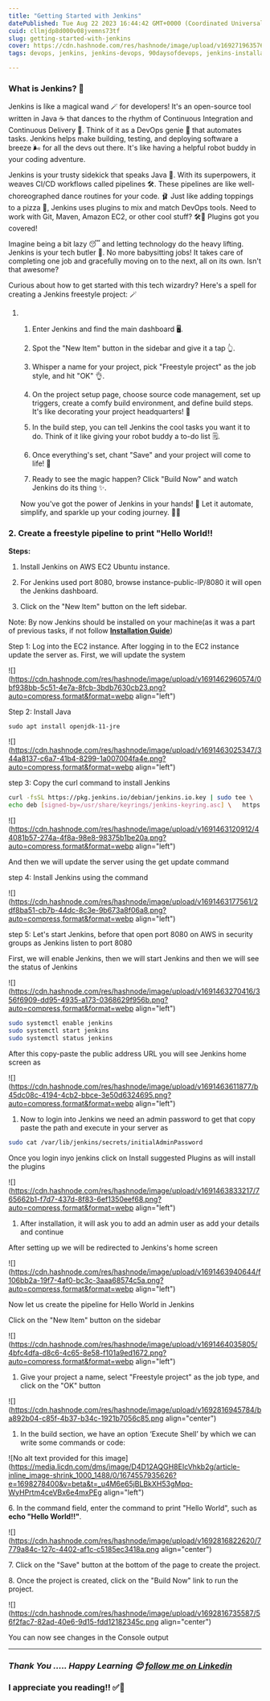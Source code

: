 ```yaml
---
title: "Getting Started with Jenkins"
datePublished: Tue Aug 22 2023 16:44:42 GMT+0000 (Coordinated Universal Time)
cuid: cllmjdp8d000v08jvemns73tf
slug: getting-started-with-jenkins
cover: https://cdn.hashnode.com/res/hashnode/image/upload/v1692719635767/ee97affa-fffb-4ce4-a79e-111ddd35a097.jpeg
tags: devops, jenkins, jenkins-devops, 90daysofdevops, jenkins-installation

---
```


### What is Jenkins? 🤖

Jenkins is like a magical wand 🪄 for developers! It's an open-source tool written in Java ☕ that dances to the rhythm of Continuous Integration and Continuous Delivery 🚀. Think of it as a DevOps genie 🧞 that automates tasks. Jenkins helps make building, testing, and deploying software a breeze 🌬️ for all the devs out there. It's like having a helpful robot buddy in your coding adventure.

Jenkins is your trusty sidekick that speaks Java 🚀. With its superpowers, it weaves CI/CD workflows called pipelines 🛠️. These pipelines are like well-choreographed dance routines for your code. 🩰 Just like adding toppings to a pizza 🍕, Jenkins uses plugins to mix and match DevOps tools. Need to work with Git, Maven, Amazon EC2, or other cool stuff? 🛠️🔌 Plugins got you covered!

Imagine being a bit lazy 😴 and letting technology do the heavy lifting. Jenkins is your tech butler 🤖. No more babysitting jobs! It takes care of completing one job and gracefully moving on to the next, all on its own. Isn't that awesome?

Curious about how to get started with this tech wizardry? Here's a spell for creating a Jenkins freestyle project: 🪄

1. 1. Enter Jenkins and find the main dashboard 🖥️.
        
    2. Spot the "New Item" button in the sidebar and give it a tap 👆.
        
    3. Whisper a name for your project, pick "Freestyle project" as the job style, and hit "OK" 👌.
        
    4. On the project setup page, choose source code management, set up triggers, create a comfy build environment, and define build steps. It's like decorating your project headquarters! 🏰
        
    5. In the build step, you can tell Jenkins the cool tasks you want it to do. Think of it like giving your robot buddy a to-do list 🗒️.
        
    6. Once everything's set, chant "Save" and your project will come to life! 🎉
        
    7. Ready to see the magic happen? Click "Build Now" and watch Jenkins do its thing ✨.
        
    
    Now you've got the power of Jenkins in your hands! 🌟 Let it automate, simplify, and sparkle up your coding journey. 🚀🌈
    

### **2\. Create a freestyle pipeline to print "Hello World!!**

**Steps:**

1. Install Jenkins on AWS EC2 Ubuntu instance.
    
2. For Jenkins used port 8080, browse instance-public-IP/8080 it will open the Jenkins dashboard.
    
3. Click on the "New Item" button on the left sidebar.
    

Note: By now Jenkins should be installed on your machine(as it was a part of previous tasks, if not follow [**Installation Guide**](https://www.jenkins.io/doc/book/installing/linux/))

Step 1: Log into the EC2 instance. After logging in to the EC2 instance update the server as. First, we will update the system

![](https://cdn.hashnode.com/res/hashnode/image/upload/v1691462960574/0bf938bb-5c51-4e7a-8fcb-3bdb7630cb23.png?auto=compress,format&format=webp align="left")

Step 2: Install Java

```dockerfile
sudo apt install openjdk-11-jre
```

![](https://cdn.hashnode.com/res/hashnode/image/upload/v1691463025347/344a8137-c6a7-41b4-8299-1a007004fa4e.png?auto=compress,format&format=webp align="left")

step 3: Copy the curl command to install Jenkins

```bash
curl -fsSL https://pkg.jenkins.io/debian/jenkins.io.key | sudo tee \   /usr/share/keyrings/jenkins-keyring.asc > /dev/null 
echo deb [signed-by=/usr/share/keyrings/jenkins-keyring.asc] \   https://pkg.jenkins.io/debian binary/ | sudo tee \   /etc/apt/sources.list.d/jenkins.list > /dev/null
```

![](https://cdn.hashnode.com/res/hashnode/image/upload/v1691463120912/44081b57-274a-4f8a-98e8-98375b1be20a.png?auto=compress,format&format=webp align="left")

And then we will update the server using the get update command

step 4: Install Jenkins using the command

![](https://cdn.hashnode.com/res/hashnode/image/upload/v1691463177561/2df8ba51-cb7b-44dc-8c3e-9b673a8f06a8.png?auto=compress,format&format=webp align="left")

step 5: Let's start Jenkins, before that open port 8080 on AWS in security groups as Jenkins listen to port 8080

First, we will enable Jenkins, then we will start Jenkins and then we will see the status of Jenkins

![](https://cdn.hashnode.com/res/hashnode/image/upload/v1691463270416/356f6909-dd95-4935-a173-0368629f956b.png?auto=compress,format&format=webp align="left")

```bash
sudo systemctl enable jenkins
sudo systemctl start jenkins
sudo systemctl status jenkins
```

After this copy-paste the public address URL you will see Jenkins home screen as

![](https://cdn.hashnode.com/res/hashnode/image/upload/v1691463611877/b45dc08c-4194-4cb2-bbce-3e50d6324695.png?auto=compress,format&format=webp align="left")

1. Now to login into Jenkins we need an admin password to get that copy paste the path and execute in your server as
    

```bash
sudo cat /var/lib/jenkins/secrets/initialAdminPassword
```

Once you login inyo jenkins click on Install suggested Plugins as will install the plugins

![](https://cdn.hashnode.com/res/hashnode/image/upload/v1691463833217/765662b1-f7d7-437d-8f83-6ef1350eef68.png?auto=compress,format&format=webp align="left")

1. After installation, it will ask you to add an admin user as add your details and continue
    

After setting up we will be redirected to Jenkins's home screen

![](https://cdn.hashnode.com/res/hashnode/image/upload/v1691463940644/f106bb2a-19f7-4af0-bc3c-3aaa68574c5a.png?auto=compress,format&format=webp align="left")

Now let us create the pipeline for Hello World in Jenkins

Click on the "New Item" button on the sidebar

![](https://cdn.hashnode.com/res/hashnode/image/upload/v1691464035805/4bfc4dfa-d8c6-4c65-8e58-f101a9ed1672.png?auto=compress,format&format=webp align="left")

1. Give your project a name, select "Freestyle project" as the job type, and click on the "OK" button
    

![](https://cdn.hashnode.com/res/hashnode/image/upload/v1692816945784/ba892b04-c85f-4b37-b34c-1921b7056c85.png align="center")

1. In the build section, we have an option ‘Execute Shell’ by which we can write some commands or code:
    

![No alt text provided for this image](https://media.licdn.com/dms/image/D4D12AQGH8EIcVhkb2g/article-inline_image-shrink_1000_1488/0/1674557935626?e=1698278400&v=beta&t=_u4M6e65jBLBkXH53gMpq-WyHPrtm4ceVBx6e4mxPEg align="left")

6\. In the command field, enter the command to print "Hello World", such as **echo "Hello World!!"**.

![](https://cdn.hashnode.com/res/hashnode/image/upload/v1692816822620/7779a84c-127c-4402-af1c-c5185ec3418a.png align="center")

7\. Click on the "Save" button at the bottom of the page to create the project.

8\. Once the project is created, click on the "Build Now" link to run the project.

![](https://cdn.hashnode.com/res/hashnode/image/upload/v1692816735587/56f2fac7-82ad-40e6-9d15-fdd12182345c.png align="center")

You can now see changes in the Console output

---

### *Thank You ..... Happy Learning 😊* [*follow me on Linkedin*](http://www.linkedin.com/in/nikhil-raut-965133b4)

### I appreciate you reading!! ✅🐳